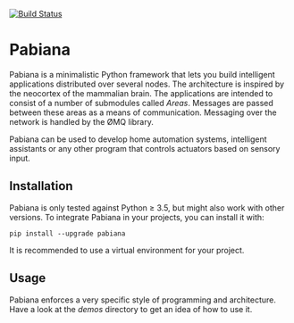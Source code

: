 [![Build Status](https://travis-ci.org/kankiri/pabiana.svg?branch=master)](https://travis-ci.org/kankiri/pabiana)

# Pabiana

Pabiana is a minimalistic Python framework that lets you build intelligent applications distributed over several nodes.
The architecture is inspired by the neocortex of the mammalian brain.
The applications are intended to consist of a number of submodules called *Areas*.
Messages are passed between these areas as a means of communication.
Messaging over the network is handled by the ØMQ library.

Pabiana can be used to develop home automation systems, intelligent assistants or any other program that controls actuators based on sensory input.

## Installation

Pabiana is only tested against Python ≥ 3.5, but might also work with other versions.
To integrate Pabiana in your projects, you can install it with:

    pip install --upgrade pabiana

It is recommended to use a virtual environment for your project.

## Usage

Pabiana enforces a very specific style of programming and architecture.
Have a look at the *demos* directory to get an idea of how to use it.
